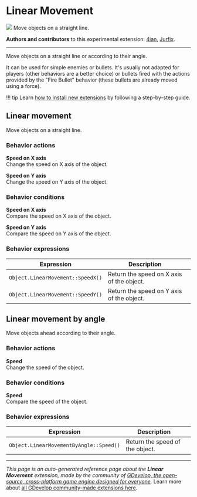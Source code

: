 # Linear Movement

<img src="https://resources.gdevelop-app.com/assets/Icons/ray-start-arrow.svg" class="extension-icon"></img>
Move objects on a straight line.

**Authors and contributors** to this experimental extension: [4ian](https://gd.games/4ian), [Jurfix](https://gd.games/Jurfix).

---

Move objects on a straight line or according to their angle.

It can be used for simple enemies or bullets. It's usually not adapted for players (other behaviors are a better choice) or bullets fired with the actions provided by the "Fire Bullet" behavior (these bullets are already moved using a force).

!!! tip
    Learn [how to install new extensions](/gdevelop5/extensions/search) by following a step-by-step guide.



## Linear movement 

Move objects on a straight line. 

### Behavior actions

**Speed on X axis**  
Change the speed on X axis of the object.

**Speed on Y axis**  
Change the speed on Y axis of the object.

### Behavior conditions

**Speed on X axis**  
Compare the speed on X axis of the object.

**Speed on Y axis**  
Compare the speed on Y axis of the object.

### Behavior expressions

| Expression | Description |  |
|-----|-----|-----|
| `Object.LinearMovement::SpeedX()` | Return the speed on X axis of the object. ||
| `Object.LinearMovement::SpeedY()` | Return the speed on Y axis of the object. ||

## Linear movement by angle 

Move objects ahead according to their angle. 

### Behavior actions

**Speed**  
Change the speed of the object.

### Behavior conditions

**Speed**  
Compare the speed of the object.

### Behavior expressions

| Expression | Description |  |
|-----|-----|-----|
| `Object.LinearMovementByAngle::Speed()` | Return the speed of the object. ||


---

*This page is an auto-generated reference page about the **Linear Movement** extension, made by the community of [GDevelop, the open-source, cross-platform game engine designed for everyone](https://gdevelop.io/).* Learn more about [all GDevelop community-made extensions here](/gdevelop5/extensions).